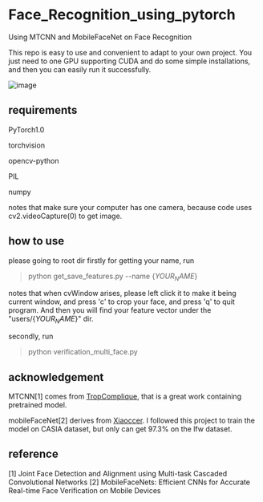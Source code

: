 # Face_Recognition_using_pytorch
Using MTCNN and MobileFaceNet on Face Recognition

This repo is easy to use and convenient to adapt to your own project. You just need to one GPU supporting CUDA and do some simple installations, and then you can easily run it successfully.

![image](https://github.com/shoutOutYangJie/Face_Recognition_using_pytorch/blob/master/results/results.gif)

## requirements

PyTorch1.0

torchvision

opencv-python

PIL

numpy

notes that make sure your computer has one camera, because code uses cv2.videoCapture(0) to get image.

## how to use


please going to root dir
firstly for getting your name, run
> python get_save_features.py --name {$YOUR_NAME$}

notes that when cvWindow arises, please left click it to make it being current window, and press 'c' to crop your face, and press 'q' to quit program.
And then you will find your feature vector under the "users/{$YOUR_NAME$}" dir.

secondly, run 
> python verification_multi_face.py 

## acknowledgement
MTCNN[1] comes from [TropComplique](https://github.com/TropComplique/mtcnn-pytorch), that is a great work containing pretrained model.

mobileFaceNet[2] derives from [Xiaoccer](https://github.com/Xiaoccer/MobileFaceNet_Pytorch). I followed this project to train the model on CASIA dataset, but only can get 97.3% on the lfw dataset.

## reference
[1] Joint Face Detection and Alignment using Multi-task Cascaded Convolutional Networks
[2] MobileFaceNets: Efficient CNNs for Accurate Real-time Face Verification on Mobile Devices
